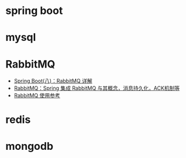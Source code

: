 # spring boot

# mysql

# RabbitMQ
  - [Spring Boot(八)：RabbitMQ 详解](http://www.ityouknow.com/springboot/2016/11/30/spring-boot-rabbitMQ.html)
  - [RabbitMQ：Spring 集成 RabbitMQ 与其概念，消息持久化，ACK机制等](https://github.com/401Studio/WeekLearn/issues/2)
  - [RabbitMQ 使用参考](https://www.zouyesheng.com/rabbitmq.html)

# redis

# mongodb
